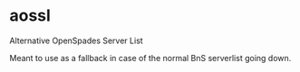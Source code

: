 # aossl
Alternative OpenSpades Server List

Meant to use as a fallback in case of the normal BnS serverlist going down.
